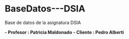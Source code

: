 # BaseDatos---DSIA

Base de datos de la asignatura DSIA 

**- Profesor : Patricia Maldonado**
**- Cliente : Pedro Alberti**
